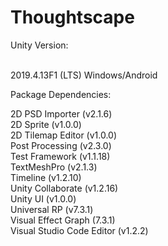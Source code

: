 # Thoughtscape

Unity Version:

<br>2019.4.13F1 (LTS) Windows/Android

Package Dependencies:

2D PSD Importer (v2.1.6)<br>
2D Sprite (v1.0.0)<br>
2D Tilemap Editor (v1.0.0)<br>
Post Processing (v2.3.0)<br>
Test Framework (v1.1.18)<br>
TextMeshPro (v2.1.3)<br>
Timeline (v1.2.10)<br>
Unity Collaborate (v1.2.16)<br>
Unity UI (v1.0.0)<br>
Universal RP (v7.3.1)<br>
Visual Effect Graph (7.3.1)<br>
Visual Studio Code Editor (v1.2.2)<br>
